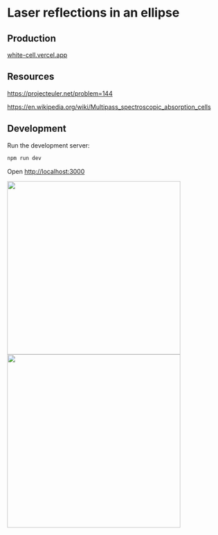# Laser reflections in an ellipse

## Production

[white-cell.vercel.app](https://white-cell.laurikjk.com/)

## Resources

https://projecteuler.net/problem=144

https://en.wikipedia.org/wiki/Multipass_spectroscopic_absorption_cells

## Development

Run the development server:

```bash
npm run dev
```

Open [http://localhost:3000](http://localhost:3000)

<p float="left">
  <img src="https://github.com/laurikjk/white-cell/assets/58427432/b8964000-f63b-43ff-8a4b-e07439a019e2" width="400" /> 
  <img src="https://github.com/laurikjk/white-cell/assets/58427432/b061fcc7-73ff-4edb-89c2-620a0152b64b" width="400" />
</p>
